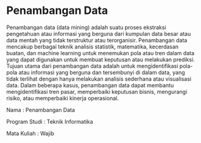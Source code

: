 # Penambangan Data

Penambangan data (data mining) adalah suatu proses ekstraksi pengetahuan atau informasi yang berguna dari kumpulan data besar atau data mentah yang tidak terstruktur atau terorganisir. Penambangan data mencakup berbagai teknik analisis statistik, matematika, kecerdasan buatan, dan machine learning untuk menemukan pola atau tren dalam data yang dapat digunakan untuk membuat keputusan atau melakukan prediksi.
Tujuan utama dari penambangan data adalah untuk mengidentifikasi pola-pola atau informasi yang berguna dan tersembunyi di dalam data, yang tidak terlihat dengan hanya melakukan analisis sederhana atau visualisasi data. Dalam beberapa kasus, penambangan data dapat membantu mengidentifikasi tren pasar, memperbaiki keputusan bisnis, mengurangi risiko, atau memperbaiki kinerja operasional.

Nama           : Penambangan Data 

Program Studi  : Teknik Informatika

Mata Kuliah    : Wajib

```{tableofcontents}
```
